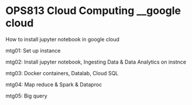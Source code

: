 # OPS813 Cloud Computing __google cloud 

How to install jupyter notebook in google cloud

mtg01: Set up instance 

mtg02: Install jupyter notebook, Ingesting Data & Data Analytics on instnce

mtg03: Docker containers, Datalab, Cloud SQL

mtg04: Map reduce & Spark & Dataproc

mtg05: Big query

